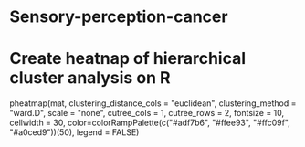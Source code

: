 # Sensory-perception-cancer
# Create heatnap of hierarchical cluster analysis on R

pheatmap(mat,
         clustering_distance_cols = "euclidean", 
         clustering_method =  "ward.D",
         scale = "none",
         cutree_cols = 1, cutree_rows = 2, fontsize = 10, cellwidth = 30,
         color=colorRampPalette(c("#adf7b6", "#ffee93", "#ffc09f",
                                  "#a0ced9"))(50),
         legend = FALSE)
